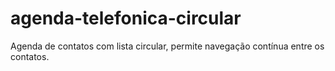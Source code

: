 # agenda-telefonica-circular
Agenda de contatos com lista circular, permite navegação contínua entre os contatos.
